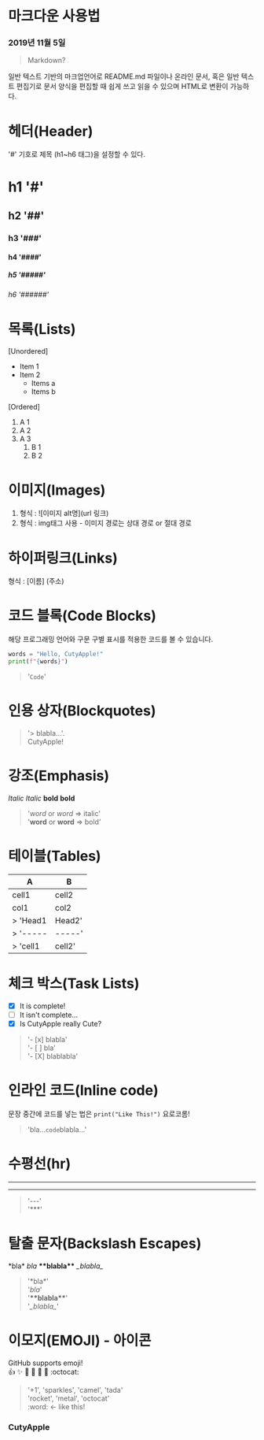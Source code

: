 # 마크다운 사용법 
### 2019년 11월 5일

> Markdown?         

일반 텍스트 기반의 마크업언어로 README.md 파일이나 온라인 문서, 혹은 일반 텍스트 편집기로 문서 양식을 편집할 때 쉽게 쓰고 읽을 수 있으며 HTML로 변환이 가능하다.

# 헤더(Header)
'#' 기호로 제목 (h1~h6 태그)을 설정할 수 있다.
# h1  '#'
## h2  '##'
### h3  '###'
#### h4  '####'
##### h5  '#####'
###### h6  '######'


# 목록(Lists)
[Unordered]
* Item 1
* Item 2
    * Items a
    * Items b

[Ordered]
1. A 1
2. A 2
3. A 3
    1. B 1
    2. B 2

# 이미지(Images)

1. 형식 : ![이미지 alt명](url 링크)
2. 형식 : img태그 사용 - 이미지 경로는 상대 경로 or 절대 경로

# 하이퍼링크(Links)
형식 : [이름] (주소)

# 코드 블록(Code Blocks)  
해당 프로그래밍 언어와 구문 구별 표시를 적용한 코드를 볼 수 있습니다.
``` python
words = "Hello, CutyApple!"
print(f"{words}")
```
> '```Code```'

# 인용 상자(Blockquotes)
>'> blabla...'.   
>CutyApple!


# 강조(Emphasis)
*Italic*
_Italic_
**bold**
__bold__
> '*word* or _word_ => italic'   
>'**word** or __word__ => bold'

# 테이블(Tables)
  A  |  B  
-----|-----
cell1|cell2
 col1|col2
> 'Head1|Head2'  
> '-----|-----'   
> 'cell1|cell2'

# 체크 박스(Task Lists)
- [x] It is complete!     
- [ ] It isn't complete...     
- [X] Is CutyApple really Cute?   

> '- [x] blabla'    
> '- [ ] bla'    
> '- [X] blablabla'    

# 인라인 코드(Inline code)

문장 중간에 코드를 넣는 법은 `print("Like This!")` 요로코롬!
> 'bla...`code`blabla...'    

# 수평선(hr)
---
***
> '---'   
> '***'   


# 탈출 문자(Backslash Escapes)
\*bla\*
*bla*
__\*\*blabla\*\*__
_\_blabla\__
> '\*bla\*'       
> '*bla*'   
> '__\*\*blabla\*\*__'   
> '_\_blabla\__'       

# 이모지(EMOJI) - 아이콘
GitHub supports emoji!    
:+1: :sparkles: :camel: :tada:
:rocket: :metal: :octocat:
> '+1', 'sparkles', 'camel', 'tada'   
> 'rocket', 'metal', 'octocat'   
> :word:  <- like this!   

### CutyApple